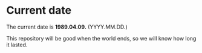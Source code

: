 # Current date

The current date is **1989.04.09.** (YYYY.MM.DD.)

This repository will be good when the world ends, so we will know how long it lasted.